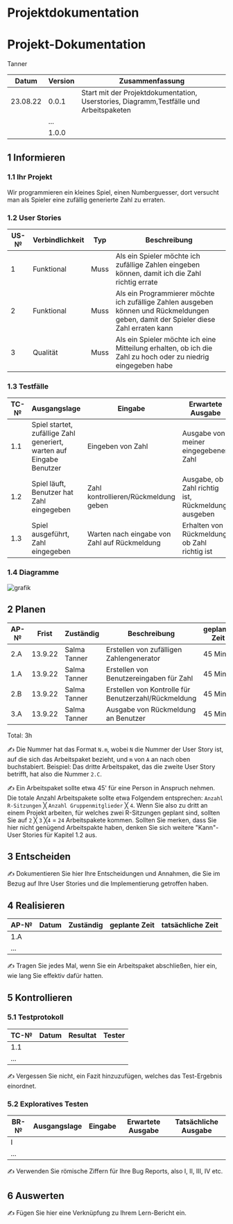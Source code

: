 # Projektdokumentation
# Projekt-Dokumentation

Tanner

| Datum | Version | Zusammenfassung                                              |
| ----- | ------- | ------------------------------------------------------------ |
|23.08.22| 0.0.1  | Start mit der Projektdokumentation, Userstories, Diagramm,Testfälle und Arbeitspaketen|
|       | ...     |                                                              |
|       | 1.0.0   |                                                              |

## 1 Informieren

### 1.1 Ihr Projekt

Wir programmieren ein kleines Spiel, einen Numberguesser, dort versucht man als Spieler eine zufällig generierte Zahl zu erraten. 

### 1.2 User Stories

| US-№ | Verbindlichkeit | Typ  | Beschreibung                       |
| ---- | --------------- | ---- | ---------------------------------- |
| 1    |  Funktional     | Muss | Als ein Spieler möchte ich zufällige Zahlen eingeben können, damit ich die Zahl richtig errate |
| 2    |  Funktional     | Muss | Als ein Programmierer möchte ich zufällige Zahlen ausgeben können und Rückmeldungen geben, damit der Spieler diese Zahl erraten kann |
| 3    |  Qualität       | Muss | Als ein Spieler möchte ich eine Mitteilung erhalten, ob ich die Zahl zu hoch oder zu  niedrig eingegeben habe|


### 1.3 Testfälle

| TC-№ | Ausgangslage | Eingabe | Erwartete Ausgabe |
| ---- | ------------ | ------- | ----------------- |
| 1.1  |Spiel startet, zufällige Zahl generiert, warten auf Eingabe Benutzer|  Eingeben von Zahl|Ausgabe von meiner eingegebener Zahl|
| 1.2  |Spiel läuft, Benutzer hat Zahl eingegeben| Zahl kontrollieren/Rückmeldung geben| Ausgabe, ob Zahl richtig ist, Rückmeldung ausgeben|
| 1.3  |Spiel ausgeführt, Zahl eingegeben| Warten nach eingabe von Zahl auf Rückmeldung | Erhalten von Rückmeldung, ob Zahl richtig ist|

### 1.4 Diagramme

![grafik](https://user-images.githubusercontent.com/110892351/186116210-84b1487f-cdf9-493f-9333-d1eac3e26092.png)


## 2 Planen

| AP-№ | Frist | Zuständig | Beschreibung | geplante Zeit |
| ---- | ----- | --------- | ------------ | ------------- |
| 2.A  |  13.9.22     |Salma Tanner| Erstellen von zufälligen Zahlengenerator|45 Min|
| 1.A  |  13.9.22     |Salma Tanner| Erstellen von Benutzereingaben für Zahl|45 Min|
| 2.B  |  13.9.22     |Salma Tanner| Erstellen von Kontrolle für Benutzerzahl/Rückmeldung |45 Min|
| 3.A  |  13.9.22     |Salma Tanner| Ausgabe von Rückmeldung an Benutzer|45 Min|
Total: 3h

✍️ Die Nummer hat das Format `N.m`, wobei `N` die Nummer der User Story ist, auf die sich das Arbeitspaket bezieht, und `m` von `A` an nach oben buchstabiert. Beispiel: Das dritte Arbeitspaket, das die zweite User Story betrifft, hat also die Nummer `2.C`.

✍️ Ein Arbeitspaket sollte etwa 45' für eine Person in Anspruch nehmen. Die totale Anzahl Arbeitspakete sollte etwa Folgendem entsprechen: `Anzahl R-Sitzungen` ╳ `Anzahl Gruppenmitglieder` ╳ `4`. Wenn Sie also zu dritt an einem Projekt arbeiten, für welches zwei R-Sitzungen geplant sind, sollten Sie auf `2` ╳ `3` ╳`4` = `24` Arbeitspakete kommen. Sollten Sie merken, dass Sie hier nicht genügend Arbeitspakte haben, denken Sie sich weitere "Kann"-User Stories für Kapitel 1.2 aus.

## 3 Entscheiden

✍️ Dokumentieren Sie hier Ihre Entscheidungen und Annahmen, die Sie im Bezug auf Ihre User Stories und die Implementierung getroffen haben.

## 4 Realisieren

| AP-№ | Datum | Zuständig | geplante Zeit | tatsächliche Zeit |
| ---- | ----- | --------- | ------------- | ----------------- |
| 1.A  |       |           |               |                   |
| ...  |       |           |               |                   |

✍️ Tragen Sie jedes Mal, wenn Sie ein Arbeitspaket abschließen, hier ein, wie lang Sie effektiv dafür hatten.

## 5 Kontrollieren

### 5.1 Testprotokoll

| TC-№ | Datum | Resultat | Tester |
| ---- | ----- | -------- | ------ |
| 1.1  |       |          |        |
| ...  |       |          |        |

✍️ Vergessen Sie nicht, ein Fazit hinzuzufügen, welches das Test-Ergebnis einordnet.

### 5.2 Exploratives Testen

| BR-№ | Ausgangslage | Eingabe | Erwartete Ausgabe | Tatsächliche Ausgabe |
| ---- | ------------ | ------- | ----------------- | -------------------- |
| I    |              |         |                   |                      |
| ...  |              |         |                   |                      |

✍️ Verwenden Sie römische Ziffern für Ihre Bug Reports, also I, II, III, IV etc.

## 6 Auswerten

✍️ Fügen Sie hier eine Verknüpfung zu Ihrem Lern-Bericht ein.
